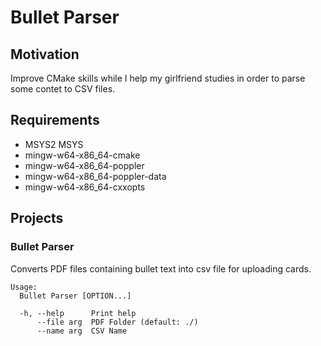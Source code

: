 # Bullet Parser

## Motivation
Improve CMake skills while I help my girlfriend studies in order to parse some contet to CSV files.

## Requirements
- MSYS2 MSYS
- mingw-w64-x86_64-cmake
- mingw-w64-x86_64-poppler
- mingw-w64-x86_64-poppler-data
- mingw-w64-x86_64-cxxopts

## Projects

### Bullet Parser

Converts PDF files containing bullet text into csv file for uploading cards.

```
Usage:
  Bullet Parser [OPTION...]

  -h, --help      Print help
      --file arg  PDF Folder (default: ./)
      --name arg  CSV Name
```
